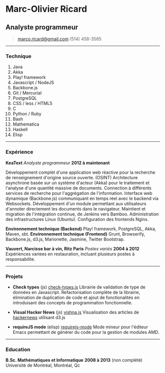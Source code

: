 # Marc-Olivier Ricard
## Analyste programmeur

> [marco.ricard@gmail.com](mailto:marco.ricard@gmail.com)
> (514) 458-3565

------

### Technique

1. Java
1. Akka
1. Play! framework
1. Javascript / NodeJS
1. Backbone.js
1. Git / Mercurial
1. PostgreSQL 
1. CSS / less / HTML5
1. C
1. Python / Ruby
1. Bash
1. Mathematica
1. Haskell
1. Elisp

------

### Expérience

**KeaText** *Analyste programmeur* __2012 à maintenant__

Développement complèt d'une application web réactive pour la recherche de renseignement d'origine source ouverte. (OSINT)
Architecture asynchrone basée sur un système d'acteur (Akka) pour le traitement et l'analyse d'une quantité massive de documents.
Connection à différents services de recherche pour l'aggrégation de l'information.
Interface web dynamique (Backbone.js) communiquant en temps réel avec le backend via Websockets.
Développement d'un module permettant aux utilisateurs d'annoter directement les documents dans le navigateur.
Maintient et migration de l'intégration continue, de Jenkins vers Bamboo.
Administration des infrastructures Linux (Ubuntu).
Configuration des frontends Nginx.

**Environnement technique (Backend)** Play! framework, PostgreSQL, Akka, Maven, sbt.
**Environnement technique (Frontend)** Grunt, Browserify, Backbone.js, d3.js, Marionette, Jasmine, Twitter Bootstrap. 
	
	
**Vauvert, Narcisse bar à vin, Ritz Paris** *Postes variés* __2004 à 2012__
Expériences variees en restauration, incluant plusieurs postes à responsabilite.

------

### Projets

* **Check types** (js)
<a href=https://github.com/philbooth/check-types.js>check-types.js</a> 
Librairie de validation de type de données en Javascript. Refactorisation complète de la librairie, élimination de duplication de code et ajout de fonctionalités en introduisant des concepts de programmation fonctionnelle.

* **Visual Hacker News** (js)
<a href=https://github.com/ricardmo/vishna>vishna.js</a>
Visualisation des articles de [hackernews](http://news.ycombinator.com) utilisant d3.js

* **requireJS mode** (elisp)
<a href=https://github.com/ricardmo/requirejs-mode>requirejs-mode</a>
Mode mineur pour l'éditeur Emacs permettant de générer du code pour la gestion de modules AMD.

------

### Education

**B.Sc. Mathématiques et Informatique** __2008 à 2013__ (non complété)
	Université de Montréal, Montréal, Qc
